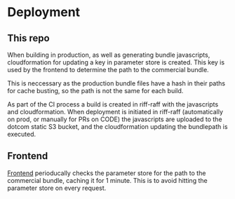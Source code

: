# Deployment

## This repo
When building in production, as well as generating bundle javascripts, cloudformation for updating a key in parameter store is created. This key is used by the frontend to determine the path to the commercial bundle.

This is neccessary as the production bundle files have a hash in their paths for cache busting, so the path is not the same for each build.

As part of the CI process a build is created in riff-raff with the javascripts and cloudformation. When deployment is initiated in riff-raff (automatically on prod, or manually for PRs on CODE) the javascripts are uploaded to the dotcom static S3 bucket, and the cloudformation updating the bundlepath is executed.

## Frontend
[Frontend](https://github.com/guardian/frontend/blob/ad634eed65451a5994413da1039665a4c3cea574/common/app/common/CommercialBundle.scala) perioducally checks the parameter store for the path to the commercial bundle, caching it for 1 minute. This is to avoid hitting the parameter store on every request.
